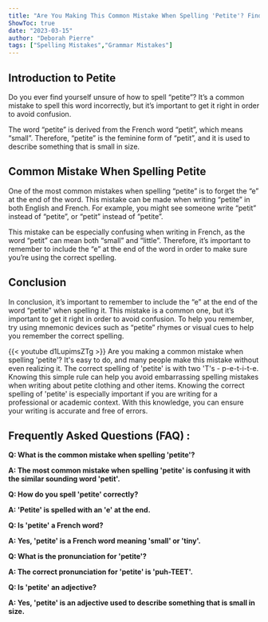```yaml
---
title: "Are You Making This Common Mistake When Spelling 'Petite'? Find Out Now!"
ShowToc: true 
date: "2023-03-15"
author: "Deborah Pierre" 
tags: ["Spelling Mistakes","Grammar Mistakes"]
---
```

## Introduction to Petite

Do you ever find yourself unsure of how to spell “petite”? It’s a common mistake to spell this word incorrectly, but it’s important to get it right in order to avoid confusion.

The word “petite” is derived from the French word “petit”, which means “small”. Therefore, “petite” is the feminine form of “petit”, and it is used to describe something that is small in size.

## Common Mistake When Spelling Petite

One of the most common mistakes when spelling “petite” is to forget the “e” at the end of the word. This mistake can be made when writing “petite” in both English and French. For example, you might see someone write “petit” instead of “petite”, or “petit” instead of “petite”.

This mistake can be especially confusing when writing in French, as the word “petit” can mean both “small” and “little”. Therefore, it’s important to remember to include the “e” at the end of the word in order to make sure you’re using the correct spelling.

## Conclusion

In conclusion, it’s important to remember to include the “e” at the end of the word “petite” when spelling it. This mistake is a common one, but it’s important to get it right in order to avoid confusion. To help you remember, try using mnemonic devices such as “petite” rhymes or visual cues to help you remember the correct spelling.

{{< youtube d1LupimsZTg >}} 
Are you making a common mistake when spelling 'petite'? It's easy to do, and many people make this mistake without even realizing it. The correct spelling of 'petite' is with two 'T's - p-e-t-i-t-e. Knowing this simple rule can help you avoid embarrassing spelling mistakes when writing about petite clothing and other items. Knowing the correct spelling of 'petite' is especially important if you are writing for a professional or academic context. With this knowledge, you can ensure your writing is accurate and free of errors.

## Frequently Asked Questions (FAQ) :
**Q: What is the common mistake when spelling 'petite'?**

**A: The most common mistake when spelling 'petite' is confusing it with the similar sounding word 'petit'.**

**Q: How do you spell 'petite' correctly?**

**A: 'Petite' is spelled with an 'e' at the end.**

**Q: Is 'petite' a French word?**

**A: Yes, 'petite' is a French word meaning 'small' or 'tiny'.**

**Q: What is the pronunciation for 'petite'?**

**A: The correct pronunciation for 'petite' is 'puh-TEET'.**

**Q: Is 'petite' an adjective?**

**A: Yes, 'petite' is an adjective used to describe something that is small in size.**





